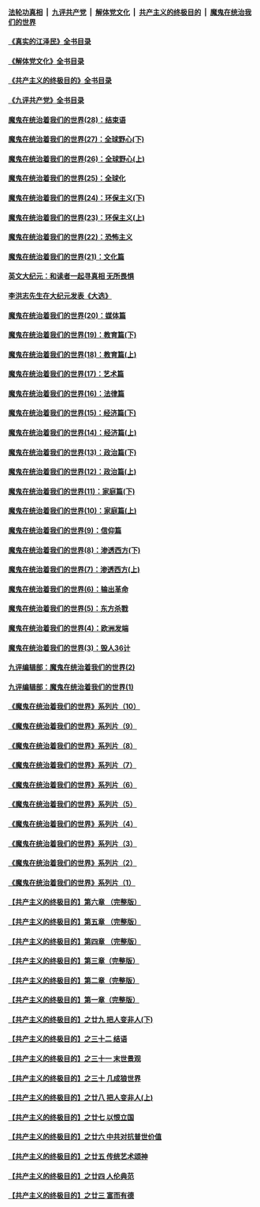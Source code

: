 ####  [法轮功真相](../../../../basic/blob/master/README.md?t=07080902) &nbsp;|&nbsp; [九评共产党](../../../../9ping.md/blob/master/README.md?t=07080902) &nbsp;|&nbsp; [解体党文化](../../../../jtdwh.md/blob/master/README.md?t=07080902)  &nbsp;|&nbsp; [共产主义的终极目的](../../../../gczydzjmd.md/blob/master/README.md?t=07080902) &nbsp;|&nbsp; [魔鬼在统治我们的世界](../../../../mgztzwmdsj.md/blob/master/README.md?t=07080902) 

#### [《真实的江泽民》全书目录](../pages/nsc422/n13721399.md?t=07080902) 

#### [《解体党文化》全书目录](../pages/nsc422/n13721157.md?t=07080902) 

#### [《共产主义的终极目的》全书目录](../pages/nsc422/n13721048.md?t=07080902) 

#### [《九评共产党》全书目录](../pages/nsc422/n13708085.md?t=07080902) 

#### [魔鬼在统治着我们的世界(28)：结束语](../pages/nsc422/n10936246.md?t=07080902) 

#### [魔鬼在统治着我们的世界(27)：全球野心(下)](../pages/nsc422/n10928319.md?t=07080902) 

#### [魔鬼在统治着我们的世界(26)：全球野心(上)](../pages/nsc422/n10900318.md?t=07080902) 

#### [魔鬼在统治着我们的世界(25)：全球化](../pages/nsc422/n10788205.md?t=07080902) 

#### [魔鬼在统治着我们的世界(24)：环保主义(下)](../pages/nsc422/n10695307.md?t=07080902) 

#### [魔鬼在统治着我们的世界(23)：环保主义(上)](../pages/nsc422/n10688613.md?t=07080902) 

#### [魔鬼在统治着我们的世界(22)：恐怖主义](../pages/nsc422/n10614727.md?t=07080902) 

#### [魔鬼在统治着我们的世界(21)：文化篇](../pages/nsc422/n10597706.md?t=07080902) 

#### [英文大纪元：和读者一起寻真相 无所畏惧](../pages/nsc422/n12542027.md?t=07080902) 

#### [李洪志先生在大纪元发表《大选》](../pages/nsc422/n12534746.md?t=07080902) 

#### [魔鬼在统治着我们的世界(20)：媒体篇](../pages/nsc422/n10586579.md?t=07080902) 

#### [魔鬼在统治着我们的世界(19)：教育篇(下)](../pages/nsc422/n10564808.md?t=07080902) 

#### [魔鬼在统治着我们的世界(18)：教育篇(上)](../pages/nsc422/n10526970.md?t=07080902) 

#### [魔鬼在统治着我们的世界(17)：艺术篇](../pages/nsc422/n10499093.md?t=07080902) 

#### [魔鬼在统治着我们的世界(16)：法律篇](../pages/nsc422/n10485969.md?t=07080902) 

#### [魔鬼在统治着我们的世界(15)：经济篇(下)](../pages/nsc422/n10469975.md?t=07080902) 

#### [魔鬼在统治着我们的世界(14)：经济篇(上)](../pages/nsc422/n10457370.md?t=07080902) 

#### [魔鬼在统治着我们的世界(13)：政治篇(下)](../pages/nsc422/n10448270.md?t=07080902) 

#### [魔鬼在统治着我们的世界(12)：政治篇(上)](../pages/nsc422/n10444576.md?t=07080902) 

#### [魔鬼在统治着我们的世界(11)：家庭篇(下)](../pages/nsc422/n10440961.md?t=07080902) 

#### [魔鬼在统治着我们的世界(10)：家庭篇(上)](../pages/nsc422/n10435448.md?t=07080902) 

#### [魔鬼在统治着我们的世界(9)：信仰篇](../pages/nsc422/n10432159.md?t=07080902) 

#### [魔鬼在统治着我们的世界(8)：渗透西方(下)](../pages/nsc422/n10429603.md?t=07080902) 

#### [魔鬼在统治着我们的世界(7)：渗透西方(上)](../pages/nsc422/n10426013.md?t=07080902) 

#### [魔鬼在统治着我们的世界(6)：输出革命](../pages/nsc422/n10421536.md?t=07080902) 

#### [魔鬼在统治着我们的世界(5)：东方杀戮](../pages/nsc422/n10417707.md?t=07080902) 

#### [魔鬼在统治着我们的世界(4)：欧洲发端](../pages/nsc422/n10414890.md?t=07080902) 

#### [魔鬼在统治着我们的世界(3)：毁人36计](../pages/nsc422/n10411583.md?t=07080902) 

#### [九评编辑部：魔鬼在统治着我们的世界(2)](../pages/nsc422/n10410036.md?t=07080902) 

#### [九评编辑部：魔鬼在统治着我们的世界(1)](../pages/nsc422/n10406825.md?t=07080902) 

#### [《魔鬼在统治着我们的世界》系列片（10）](../pages/nsc422/n12292670.md?t=07080902) 

#### [《魔鬼在统治着我们的世界》系列片（9）](../pages/nsc422/n12290859.md?t=07080902) 

#### [《魔鬼在统治着我们的世界》系列片（8）](../pages/nsc422/n12287445.md?t=07080902) 

#### [《魔鬼在统治着我们的世界》系列片（7）](../pages/nsc422/n12283425.md?t=07080902) 

#### [《魔鬼在统治着我们的世界》系列片（6）](../pages/nsc422/n12282314.md?t=07080902) 

#### [《魔鬼在统治着我们的世界》系列片（5）](../pages/nsc422/n12281419.md?t=07080902) 

#### [《魔鬼在统治着我们的世界》系列片（4）](../pages/nsc422/n12274024.md?t=07080902) 

#### [《魔鬼在统治着我们的世界》系列片（3）](../pages/nsc422/n12271322.md?t=07080902) 

#### [《魔鬼在统治着我们的世界》系列片（2）](../pages/nsc422/n12269049.md?t=07080902) 

#### [《魔鬼在统治着我们的世界》系列片（1）](../pages/nsc422/n12267575.md?t=07080902) 

#### [【共产主义的终极目的】第六章 （完整版）](../pages/nsc422/n11428913.md?t=07080902) 

#### [【共产主义的终极目的】第五章 （完整版）](../pages/nsc422/n11428912.md?t=07080902) 

#### [【共产主义的终极目的】第四章 （完整版）](../pages/nsc422/n11428907.md?t=07080902) 

#### [【共产主义的终极目的】第三章（完整版）](../pages/nsc422/n11428848.md?t=07080902) 

#### [【共产主义的终极目的】第二章（完整版）](../pages/nsc422/n11428831.md?t=07080902) 

#### [【共产主义的终极目的】第一章（完整版）](../pages/nsc422/n11417651.md?t=07080902) 

#### [【共产主义的终极目的】之廿九 把人变非人(下)](../pages/nsc422/n11344140.md?t=07080902) 

#### [【共产主义的终极目的】之三十二 结语](../pages/nsc422/n11360535.md?t=07080902) 

#### [【共产主义的终极目的】之三十一 末世景观](../pages/nsc422/n11351129.md?t=07080902) 

#### [【共产主义的终极目的】之三十 几成狼世界](../pages/nsc422/n11348280.md?t=07080902) 

#### [【共产主义的终极目的】之廿八 把人变非人(上)](../pages/nsc422/n11340492.md?t=07080902) 

#### [【共产主义的终极目的】之廿七 以恨立国](../pages/nsc422/n11336944.md?t=07080902) 

#### [【共产主义的终极目的】之廿六 中共对抗普世价值](../pages/nsc422/n11324785.md?t=07080902) 

#### [【共产主义的终极目的】之廿五 传统艺术颂神](../pages/nsc422/n11296396.md?t=07080902) 

#### [【共产主义的终极目的】之廿四 人伦典范](../pages/nsc422/n11296397.md?t=07080902) 

#### [【共产主义的终极目的】之廿三 富而有德](../pages/nsc422/n11283598.md?t=07080902) 

